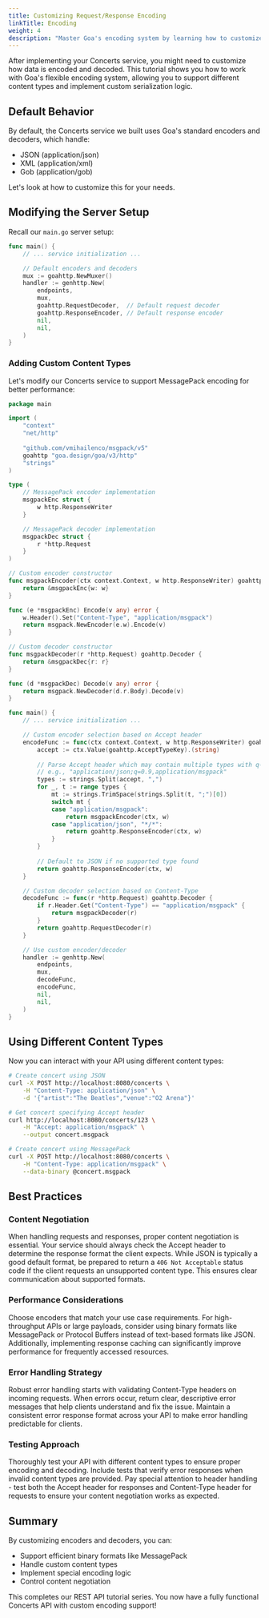```yaml
---
title: Customizing Request/Response Encoding
linkTitle: Encoding
weight: 4
description: "Master Goa's encoding system by learning how to customize request/response encoding, support multiple content types like JSON and MessagePack, and implement custom serialization logic."
---
```


After implementing your Concerts service, you might need to customize how data
is encoded and decoded. This tutorial shows you how to work with Goa's flexible
encoding system, allowing you to support different content types and implement
custom serialization logic.

## Default Behavior

By default, the Concerts service we built uses Goa's standard encoders and decoders, which handle:
- JSON (application/json)
- XML (application/xml)
- Gob (application/gob)

Let's look at how to customize this for your needs.

## Modifying the Server Setup

Recall our `main.go` server setup:

```go
func main() {
    // ... service initialization ...

    // Default encoders and decoders
    mux := goahttp.NewMuxer()
    handler := genhttp.New(
        endpoints,
        mux,
        goahttp.RequestDecoder,  // Default request decoder
        goahttp.ResponseEncoder, // Default response encoder
        nil,
        nil,
    )
}
```

### Adding Custom Content Types

Let's modify our Concerts service to support MessagePack encoding for better performance:

```go
package main

import (
    "context"
    "net/http"
    
    "github.com/vmihailenco/msgpack/v5"
    goahttp "goa.design/goa/v3/http"
    "strings"
)

type (
    // MessagePack encoder implementation
    msgpackEnc struct {
        w http.ResponseWriter
    }

    // MessagePack decoder implementation
    msgpackDec struct {
        r *http.Request
    }
)

// Custom encoder constructor
func msgpackEncoder(ctx context.Context, w http.ResponseWriter) goahttp.Encoder {
    return &msgpackEnc{w: w}
}

func (e *msgpackEnc) Encode(v any) error {
    w.Header().Set("Content-Type", "application/msgpack")
    return msgpack.NewEncoder(e.w).Encode(v)
}

// Custom decoder constructor
func msgpackDecoder(r *http.Request) goahttp.Decoder {
    return &msgpackDec{r: r}
}

func (d *msgpackDec) Decode(v any) error {
    return msgpack.NewDecoder(d.r.Body).Decode(v)
}

func main() {
    // ... service initialization ...

    // Custom encoder selection based on Accept header
    encodeFunc := func(ctx context.Context, w http.ResponseWriter) goahttp.Encoder {
        accept := ctx.Value(goahttp.AcceptTypeKey).(string)
        
        // Parse Accept header which may contain multiple types with q-values
        // e.g., "application/json;q=0.9,application/msgpack"
        types := strings.Split(accept, ",")
        for _, t := range types {
            mt := strings.TrimSpace(strings.Split(t, ";")[0])
            switch mt {
            case "application/msgpack":
                return msgpackEncoder(ctx, w)
            case "application/json", "*/*":
                return goahttp.ResponseEncoder(ctx, w)
            }
        }
        
        // Default to JSON if no supported type found
        return goahttp.ResponseEncoder(ctx, w)
    }

    // Custom decoder selection based on Content-Type
    decodeFunc := func(r *http.Request) goahttp.Decoder {
        if r.Header.Get("Content-Type") == "application/msgpack" {
            return msgpackDecoder(r)
        }
        return goahttp.RequestDecoder(r)
    }

    // Use custom encoder/decoder
    handler := genhttp.New(
        endpoints,
        mux,
        decodeFunc,
        encodeFunc,
        nil,
        nil,
    )
}
```

## Using Different Content Types

Now you can interact with your API using different content types:

```bash
# Create concert using JSON
curl -X POST http://localhost:8080/concerts \
    -H "Content-Type: application/json" \
    -d '{"artist":"The Beatles","venue":"O2 Arena"}'

# Get concert specifying Accept header
curl http://localhost:8080/concerts/123 \
    -H "Accept: application/msgpack" \
    --output concert.msgpack

# Create concert using MessagePack
curl -X POST http://localhost:8080/concerts \
    -H "Content-Type: application/msgpack" \
    --data-binary @concert.msgpack
```

## Best Practices

### Content Negotiation
When handling requests and responses, proper content negotiation is essential. Your service should always check the Accept header to determine the response format the client expects. While JSON is typically a good default format, be prepared to return a `406 Not Acceptable` status code if the client requests an unsupported content type. This ensures clear communication about supported formats.

### Performance Considerations 
Choose encoders that match your use case requirements. For high-throughput APIs or large payloads, consider using binary formats like MessagePack or Protocol Buffers instead of text-based formats like JSON. Additionally, implementing response caching can significantly improve performance for frequently accessed resources.

### Error Handling Strategy
Robust error handling starts with validating Content-Type headers on incoming requests. When errors occur, return clear, descriptive error messages that help clients understand and fix the issue. Maintain a consistent error response format across your API to make error handling predictable for clients.

### Testing Approach
Thoroughly test your API with different content types to ensure proper encoding and decoding. Include tests that verify error responses when invalid content types are provided. Pay special attention to header handling - test both the Accept header for responses and Content-Type header for requests to ensure your content negotiation works as expected.

## Summary

By customizing encoders and decoders, you can:
- Support efficient binary formats like MessagePack
- Handle custom content types
- Implement special encoding logic
- Control content negotiation

This completes our REST API tutorial series. You now have a fully functional
Concerts API with custom encoding support!